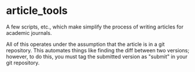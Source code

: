# article_tools

A few scripts, etc., which make simplify the process of writing articles for academic journals.

All of this operates under the assumption that the article is in a git repository. This automates things like finding the diff between two versions; however, to do this, you must tag the submitted version as "submit" in your git repository.
